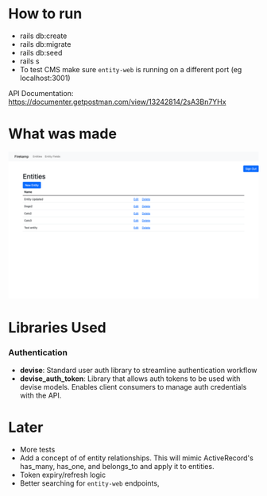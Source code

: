 # How to run

- rails db:create
- rails db:migrate
- rails db:seed
- rails s
- To test CMS make sure `entity-web`  is running on a different port (eg localhost:3001)

API Documentation: https://documenter.getpostman.com/view/13242814/2sA3Bn7YHx

# What was made
![img.png](img.png)

# Libraries Used
### **Authentication**
- **devise**: Standard user auth library to streamline authentication workflow
- **devise_auth_token**: Library that allows auth tokens to be used with devise models. Enables client consumers to manage auth credentials with the API.

# Later
- More tests
- Add a concept of of entity relationships. This will mimic ActiveRecord's has_many, has_one, and belongs_to and apply it to entities. 
- Token expiry/refresh logic
- Better searching for `entity-web` endpoints,
